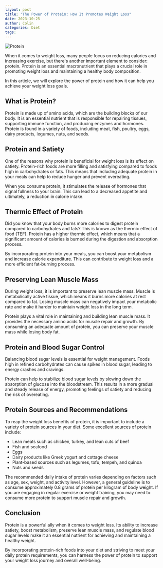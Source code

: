 ```yaml
---
layout: post
title: "The Power of Protein: How It Promotes Weight Loss"
date: 2023-10-25
author: Colin
categories: Diet
tags: 
---
```


![Protein](https://source.unsplash.com/1600x900/?nutrition)

When it comes to weight loss, many people focus on reducing calories and increasing exercise, but there's another important element to consider: protein. Protein is an essential macronutrient that plays a crucial role in promoting weight loss and maintaining a healthy body composition.

In this article, we will explore the power of protein and how it can help you achieve your weight loss goals.

## What is Protein?

Protein is made up of amino acids, which are the building blocks of our body. It is an essential nutrient that is responsible for repairing tissues, supporting immune function, and producing enzymes and hormones. Protein is found in a variety of foods, including meat, fish, poultry, eggs, dairy products, legumes, nuts, and seeds.

## Protein and Satiety

One of the reasons why protein is beneficial for weight loss is its effect on satiety. Protein-rich foods are more filling and satisfying compared to foods high in carbohydrates or fats. This means that including adequate protein in your meals can help to reduce hunger and prevent overeating.

When you consume protein, it stimulates the release of hormones that signal fullness to your brain. This can lead to a decreased appetite and ultimately, a reduction in calorie intake.

## Thermic Effect of Protein

Did you know that your body burns more calories to digest protein compared to carbohydrates and fats? This is known as the thermic effect of food (TEF). Protein has a higher thermic effect, which means that a significant amount of calories is burned during the digestion and absorption process.

By incorporating protein into your meals, you can boost your metabolism and increase calorie expenditure. This can contribute to weight loss and a more efficient fat-burning process.

## Preserving Lean Muscle Mass

During weight loss, it is important to preserve lean muscle mass. Muscle is metabolically active tissue, which means it burns more calories at rest compared to fat. Losing muscle mass can negatively impact your metabolic rate and make it harder to maintain weight loss in the long term.

Protein plays a vital role in maintaining and building lean muscle mass. It provides the necessary amino acids for muscle repair and growth. By consuming an adequate amount of protein, you can preserve your muscle mass while losing body fat.

## Protein and Blood Sugar Control

Balancing blood sugar levels is essential for weight management. Foods high in refined carbohydrates can cause spikes in blood sugar, leading to energy crashes and cravings.

Protein can help to stabilize blood sugar levels by slowing down the absorption of glucose into the bloodstream. This results in a more gradual and steady release of energy, promoting feelings of satiety and reducing the risk of overeating.

## Protein Sources and Recommendations

To reap the weight loss benefits of protein, it is important to include a variety of protein sources in your diet. Some excellent sources of protein include:

- Lean meats such as chicken, turkey, and lean cuts of beef
- Fish and seafood
- Eggs
- Dairy products like Greek yogurt and cottage cheese
- Plant-based sources such as legumes, tofu, tempeh, and quinoa
- Nuts and seeds

The recommended daily intake of protein varies depending on factors such as age, sex, weight, and activity level. However, a general guideline is to consume approximately 0.8 grams of protein per kilogram of body weight. If you are engaging in regular exercise or weight training, you may need to consume more protein to support muscle repair and growth.

## Conclusion

Protein is a powerful ally when it comes to weight loss. Its ability to increase satiety, boost metabolism, preserve lean muscle mass, and regulate blood sugar levels make it an essential nutrient for achieving and maintaining a healthy weight.

By incorporating protein-rich foods into your diet and striving to meet your daily protein requirements, you can harness the power of protein to support your weight loss journey and overall well-being.